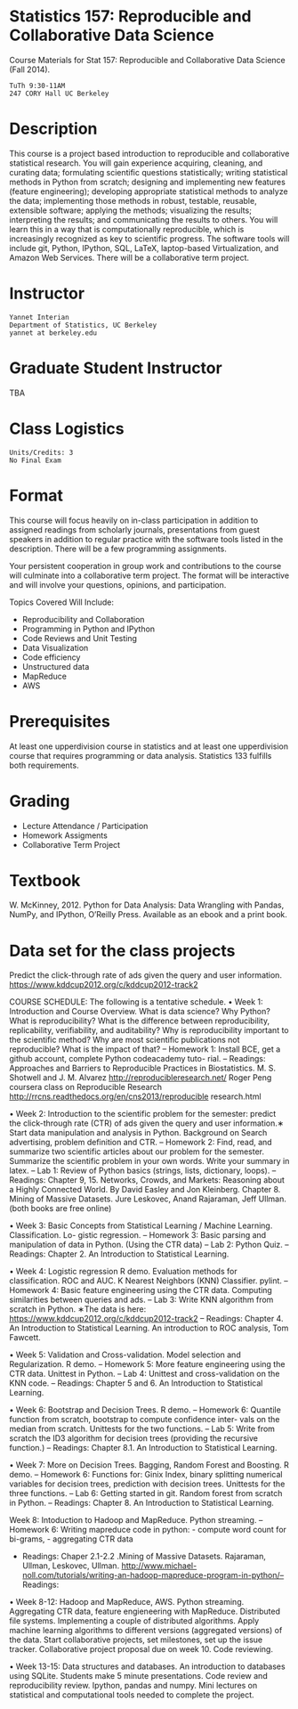 Statistics 157: Reproducible and Collaborative Data Science
================

Course Materials for Stat 157: Reproducible and Collaborative Data Science (Fall 2014).

```
TuTh 9:30-11AM
247 CORY Hall UC Berkeley
```

# Description
This course is a project based introduction to reproducible and collaborative statistical research. You will gain experience acquiring, cleaning, and curating data; formulating scientific questions statistically; writing statistical methods in Python from scratch; designing and implementing new features (feature engineering); developing appropriate statistical methods to analyze the data; implementing those methods in robust, testable, reusable, extensible software; applying the methods; visualizing the results; interpreting the results; and communicating the results to others. You will learn this in a way that is computationally reproducible, which is increasingly recognized as key to scientific progress. The software tools will include git, Python, IPython, SQL, LaTeX, laptop-based Virtualization, and Amazon Web Services. There will be a collaborative term project.

# Instructor
```
Yannet Interian
Department of Statistics, UC Berkeley
yannet at berkeley.edu
```
# Graduate Student Instructor
TBA

# Class Logistics
```
Units/Credits: 3
No Final Exam
```

# Format
This course will focus heavily on in-class participation in addition to assigned readings from scholarly journals, presentations from guest speakers in addition to regular practice with the software tools listed in the description. There will be a few programming assignments. 

Your persistent cooperation in group work and contributions to the course will culminate into a collaborative term project. The format will be interactive and will involve your questions, opinions, and participation.

Topics Covered Will Include:

* Reproducibility and Collaboration
* Programming in Python and IPython
* Code Reviews and Unit Testing
* Data Visualization
* Code efficiency
* Unstructured data
* MapReduce
* AWS


# Prerequisites
At least one upper­division course in statistics and at least one upper­division course that requires programming or data analysis. Statistics 133 fulfills both requirements.

# Grading
* Lecture Attendance / Participation
* Homework Assigments
* Collaborative Term Project

# Textbook
W. McKinney, 2012. Python for Data Analysis: Data Wrangling with Pandas, NumPy, and IPython, O’Reilly Press. Available as an e­book and a print book.

# Data set for the class projects
Predict the click-through rate of ads given the query and user information. 
https://www.kddcup2012.org/c/kddcup2012-track2

COURSE SCHEDULE: The following is a tentative schedule.
• Week 1: Introduction and Course Overview. What is data science? Why Python? What is reproducibility? What is the difference between reproducibility, replicability, verifiability, and auditability? Why is reproducibility important to the scientific method? Why are most scientific publications not reproducible? What is the impact of that?
– Homework 1: Install BCE, get a github account, complete Python codeacademy tuto- rial.
– Readings: Approaches and Barriers to Reproducible Practices in Biostatistics. M. S. Shotwell and J. M. Alvarez
http://reproducibleresearch.net/
Roger Peng coursera class on Reproducible Research http://rrcns.readthedocs.org/en/cns2013/reproducible research.html

• Week 2: Introduction to the scientific problem for the semester: predict the click-through rate (CTR) of ads given the query and user information.∗ Start data manipulation and analysis in Python. Background on Search advertising, problem definition and CTR.
– Homework 2: Find, read, and summarize two scientific articles about our problem for the semester. Summarize the scientific problem in your own words. Write your summary in latex.
– Lab 1: Review of Python basics (strings, lists, dictionary, loops).
– Readings: Chapter 9, 15. Networks, Crowds, and Markets: Reasoning about a Highly Connected World. By David Easley and Jon Kleinberg.
Chapter 8. Mining of Massive Datasets. Jure Leskovec, Anand Rajaraman, Jeff Ullman. (both books are free online)

• Week 3: Basic Concepts from Statistical Learning / Machine Learning. Classification. Lo- gistic regression.
– Homework 3: Basic parsing and manipulation of data in Python. (Using the CTR data)
– Lab 2: Python Quiz.
– Readings: Chapter 2. An Introduction to Statistical Learning.

• Week 4: Logistic regression R demo. Evaluation methods for classification. ROC and AUC. K Nearest Neighbors (KNN) Classifier. pylint.
– Homework 4: Basic feature engineering using the CTR data. Computing similarities between queries and ads.
– Lab 3: Write KNN algorithm from scratch in Python. ∗The data is here: https://www.kddcup2012.org/c/kddcup2012-track2
– Readings: Chapter 4. An Introduction to Statistical Learning. An introduction to ROC analysis, Tom Fawcett.

• Week 5: Validation and Cross-validation. Model selection and Regularization. R demo.
– Homework 5: More feature engineering using the CTR data. Unittest in Python. – Lab 4: Unittest and cross-validation on the KNN code.
– Readings: Chapter 5 and 6. An Introduction to Statistical Learning.

• Week 6: Bootstrap and Decision Trees. R demo.
– Homework 6: Quantile function from scratch, bootstrap to compute confidence inter-
vals on the median from scratch. Unittests for the two functions.
– Lab 5: Write from scratch the ID3 algorithm for decision trees (providing the recursive function.)
– Readings: Chapter 8.1. An Introduction to Statistical Learning.

• Week 7: More on Decision Trees. Bagging, Random Forest and Boosting. R demo.
– Homework 6: Functions for: Ginix Index, binary splitting numerical variables for decision trees, prediction with decision trees. Unittests for the three functions.
– Lab 6: Getting started in git. Random forest from scratch in Python.
– Readings: Chapter 8. An Introduction to Statistical Learning.

 Week 8: Intoduction to Hadoop and MapReduce. Python streaming.
– Homework 6: Writing mapreduce code in python: - compute word count for bi-grams, - aggregating CTR data
- Readings: Chaper 2.1-2.2 .Mining of Massive Datasets. Rajaraman, Ullman, Leskovec, Ullman.
http://www.michael-noll.com/tutorials/writing-an-hadoop-mapreduce-program-in-python/– Readings: 

• Week 8-12: Hadoop and MapReduce, AWS. Python streaming. Aggregating CTR data, feature engieneering with MapReduce. Distributed file systems. Implementing a couple of distributed algorithms. Apply machine learning algorithms to different versions (aggregated versions) of the data. Start collaborative projects, set milestones, set up the issue tracker. Collaborative project proposal due on week 10. Code reviewing.

• Week 13-15: Data structures and databases. An introduction to databases using SQLite. Students make 5 minute presentations. Code review and reproducibility review. Ipython, pandas and numpy. Mini lectures on statistical and computational tools needed to complete the project.

